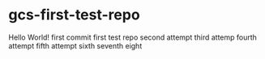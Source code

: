 # gcs-first-test-repo
Hello World! first commit
first test repo
second attempt
third attemp
fourth attempt
fifth attempt
sixth
seventh
eight
